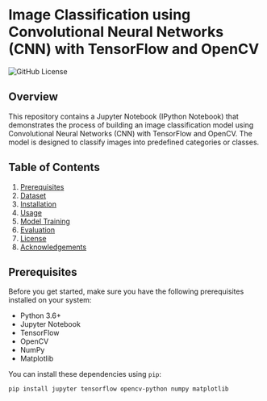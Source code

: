 # Image Classification using Convolutional Neural Networks (CNN) with TensorFlow and OpenCV

![GitHub License](https://img.shields.io/badge/license-MIT-blue.svg)

## Overview

This repository contains a Jupyter Notebook (IPython Notebook) that demonstrates the process of building an image classification model using Convolutional Neural Networks (CNN) with TensorFlow and OpenCV. The model is designed to classify images into predefined categories or classes.

## Table of Contents

1. [Prerequisites](#prerequisites)
2. [Dataset](#dataset)
3. [Installation](#installation)
4. [Usage](#usage)
5. [Model Training](#model-training)
6. [Evaluation](#evaluation)
7. [License](#license)
8. [Acknowledgements](#acknowledgements)

## Prerequisites

Before you get started, make sure you have the following prerequisites installed on your system:

- Python 3.6+
- Jupyter Notebook
- TensorFlow
- OpenCV
- NumPy
- Matplotlib

You can install these dependencies using `pip`:

```bash
pip install jupyter tensorflow opencv-python numpy matplotlib
